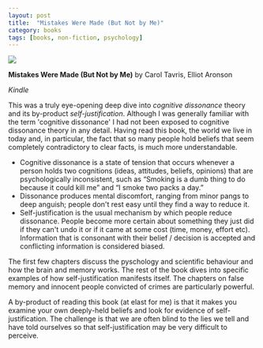 ```yaml
---
layout: post
title:  "Mistakes Were Made (But Not by Me)"
category: books
tags: [books, non-fiction, psychology]
---
```


<a target="_blank"  href="https://www.amazon.com/gp/product/0544574788/ref=as_li_tl?ie=UTF8&camp=1789&creative=9325&creativeASIN=0544574788&linkCode=as2&tag=42models-20&linkId=7933dfea81d9ff470a4a3f4738b8e9fa"><img border="0" src="//ws-na.amazon-adsystem.com/widgets/q?_encoding=UTF8&MarketPlace=US&ASIN=0544574788&ServiceVersion=20070822&ID=AsinImage&WS=1&Format=_SL250_&tag=42models-20" ></a><img src="//ir-na.amazon-adsystem.com/e/ir?t=42models-20&l=am2&o=1&a=0544574788" width="1" height="1" border="0" alt="" style="border:none !important; margin:0px !important;" />

**Mistakes Were Made (But Not by Me)** by Carol Tavris,  Elliot Aronson

*Kindle*

This was a truly eye-opening deep dive into *cognitive dissonance* theory and its by-product *self-justification*. Although I was generally familiar with the term 'cognitive dissonance' I had not been exposed to cognitive dissonance theory in any detail. Having read this book, the world we live in today and, in particular, the fact that so many people hold beliefs that seem completely contradictory to clear facts, is much more understandable.

- Cognitive dissonance is a state of tension that occurs whenever a person holds two cognitions (ideas, attitudes, beliefs, opinions) that are psychologically inconsistent, such as “Smoking is a dumb thing to do because it could kill me” and “I smoke two packs a day.”
- Dissonance produces mental discomfort, ranging from minor pangs to deep anguish; people don't rest easy until they find a way to reduce it.
- Self-justification is the usual mechanism by which people reduce dissonance. People become more certain about something they just did if they can't undo it or if it came at some cost (time, money, effort etc). Information that is consonant with their belief / decision is accepted and conflicting information is considered biased. 

The first few chapters discuss the pyschology and scientific behaviour and how the brain and memory works. The rest of the book dives into specific examples of how self-justification manifests itself. The chapters on false memory and innocent people convicted of crimes are particularly powerful.

A by-product of reading this book (at elast for me) is that it makes you examine your own deeply-held beliefs and look for evidence of self-justification. The challenge is that we are often blind to the lies we tell and have told ourselves so that self-justification may be very difficult to perceive.